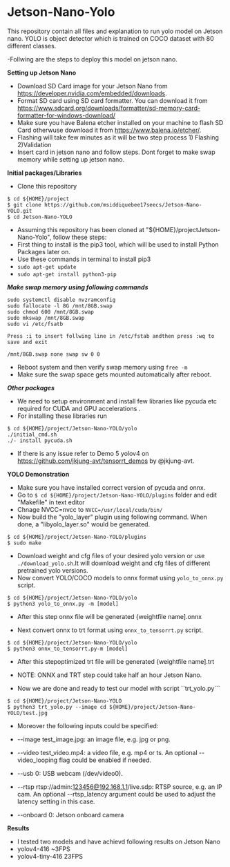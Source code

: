 # Jetson-Nano-Yolo
This repository contain all files and explanation to run yolo model on Jetson nano. YOLO is object detector which is trained on COCO dataset with 80 different classes.

-Follwing are the steps to deploy this model on jetson nano.

**Setting up Jetson Nano**
>
- Download SD Card image for your Jetson Nano from https://developer.nvidia.com/embedded/downloads.
- Format SD card using SD card formatter. You can download it from https://www.sdcard.org/downloads/formatter/sd-memory-card-formatter-for-windows-download/
- Make sure you have Balena etcher installed on your machine to flash SD Card otherwuse download it from https://www.balena.io/etcher/.
- Flashing will take few minutes as it will be two step process   1) Flashing      2)Validation
- Insert card in jetson nano and follow steps. Dont forget to make swap memory while setting up jetson nano.


**Initial packages/Libraries**
- Clone this repository

``` 
$ cd ${HOME}/project
$ git clone https://github.com/msiddiquebee17seecs/Jetson-Nano-YOLO.git
$ cd Jetson-Nano-YOLO
```

- Assuming this repository has been cloned at "${HOME}/projectJetson-Nano-Yolo", follow these steps:
- First thing to install is the pip3 tool, which will be used to install Python Packages later on.
- Use these commands in terminal to install pip3
- ```sudo apt-get update```
- ```sudo apt-get install python3-pip```


***Make swap memory using following commands***
```free -m
sudo systemctl disable nvzramconfig
sudo fallocate -l 8G /mnt/8GB.swap
sudo chmod 600 /mnt/8GB.swap
sudo mkswap /mnt/8GB.swap
sudo vi /etc/fsatb 

Press :i to insert follwing line in /etc/fstab andthen press :wq to save and exit

/mnt/8GB.swap none swap sw 0 0 
```
- Reboot system and then verify swap memory using ```free -m```
- Make sure the swap space gets mounted automatically after reboot.


***Other packages***
- We need to setup environment and install few libraries like pycuda etc required for CUDA and GPU accelerations .
- For installing these libraries run 
```
$ cd ${HOME}/project/Jetson-Nano-YOLO/yolo
./initial_cmd.sh
./- install pycuda.sh
```  

- If there is any issue refer to Demo 5 yolov4 on https://github.com/jkjung-avt/tensorrt_demos by @jkjung-avt.




**YOLO Demonstration**
- Make sure you have installed  correct version of pycuda and onnx.
- Go to ```$ cd ${HOME}/project/Jetson-Nano-YOLO/plugins``` folder and edit "Makefile" in text editor
- Chnage NVCC=nvcc to ```NVCC=/usr/local/cuda/bin/```
- Now build the "yolo_layer" plugin using following command. When done, a "libyolo_layer.so" would be generated.
 ```
$ cd ${HOME}/project/Jetson-Nano-YOLO/plugins
$ sudo make
```  
- Download weight and cfg files of your desired yolo version or use ```./download_yolo.sh```.It will download weight and cfg files of different pretrained  yolo versions.
- Now convert YOLO/COCO models to onnx format using ```yolo_to_onnx.py``` script.
```
$ cd ${HOME}/project/Jetson-Nano-YOLO/yolo
$ python3 yolo_to_onnx.py -m [model]
```  
- After this step onnx file will be generated {weightfile name].onnx

- Next convert onnx to trt format using ```onnx_to_tensorrt.py``` script.
```
$ cd ${HOME}/project/Jetson-Nano-YOLO/yolo
$ python3 onnx_to_tensorrt.py-m [model]
```

- After this stepoptimized trt file will be generated {weightfile name].trt
- NOTE: ONNX and TRT step could take half an hour Jetson Nano.

- Now we are done and ready to test our model with script ``trt_yolo.py```

```
$ cd ${HOME}/project/Jetson-Nano-YOLO
$ python3 trt_yolo.py --image cd ${HOME}/project/Jetson-Nano-YOLO/test.jpg
```

- Moreover the following inputs could be specified:

- --image test_image.jpg: an image file, e.g. jpg or png.
- --video test_video.mp4: a video file, e.g. mp4 or ts. An optional --video_looping flag could be enabled if needed.
- --usb 0: USB webcam (/dev/video0).
- --rtsp rtsp://admin:123456@192.168.1.1/live.sdp: RTSP source, e.g. an IP cam. An optional --rtsp_latency argument could be used to adjust the latency setting in this case.
- --onboard 0: Jetson onboard camera

**Results**

- I tested two models and have achievd following results on Jetson Nano
- yolov4-416 ~3FPS
- yolov4-tiny-416 23FPS





